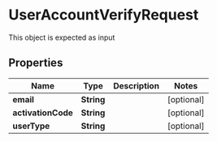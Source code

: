 

# UserAccountVerifyRequest

This object is expected as input
## Properties

Name | Type | Description | Notes
------------ | ------------- | ------------- | -------------
**email** | **String** |  |  [optional]
**activationCode** | **String** |  |  [optional]
**userType** | **String** |  |  [optional]



